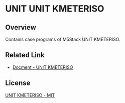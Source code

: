 # UNIT UNIT KMETERISO

## Overview

Contains case programs of M5Stack UNIT KMETERISO.

## Related Link

- [Docment - UNIT KMETERISO](https://docs.m5stack.com/en/unit/KMeterISO%20Unit)

## License

[UNIT KMETERISO - MIT](LICENSE)
